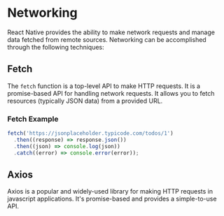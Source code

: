 # Networking

React Native provides the ability to make network requests and manage data fetched from remote sources. Networking can be accomplished through the following techniques:

## Fetch

The `fetch` function is a top-level API to make HTTP requests. It is a promise-based API for handling network requests. It allows you to fetch resources (typically JSON data) from a provided URL. 

### Fetch Example

```jsx
fetch('https://jsonplaceholder.typicode.com/todos/1')
  .then((response) => response.json())
  .then((json) => console.log(json))
  .catch((error) => console.error(error));
```

## Axios

Axios is a popular and widely-used library for making HTTP requests in javascript applications. It's promise-based and provides a simple-to-use API.